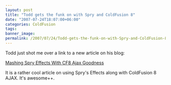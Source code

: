 ```yaml
---
layout: post
title: "Todd gets the funk on with Spry and ColdFusion 8"
date: "2007-07-24T18:07:00+06:00"
categories: ColdFusion 
tags: 
banner_image: 
permalink: /2007/07/24/Todd-gets-the-funk-on-with-Spry-and-ColdFusion-8
---
```


Todd just shot me over a link to a new article on his blog:

<a href="http://cfsilence.com/blog/client/index.cfm/2007/7/24/Mashing-Spry-Effects-With-CF8-Ajax-Goodness">Mashing Spry Effects With CF8 Ajax Goodness</a>

It is a rather cool article on using Spry's Effects along with ColdFusion 8 AJAX. It's awesome++.